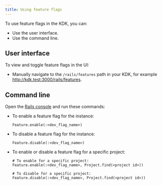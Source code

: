 ```yaml
---
title: Using feature flags
---
```


To use feature flags in the KDK, you can:

- Use the user interface.
- Use the command line.

## User interface

To view and toggle feature flags in the UI:

- Manually navigate to the `/rails/features` path in your KDK, for example <http://kdk.test:3000/rails/features>.

## Command line

Open the [Rails console](rails_console.md) and run these commands:

- To enable a feature flag for the instance:

  ```shell
  Feature.enable(:<dev_flag_name>)
  ```

- To disable a feature flag for the instance:

  ```shell
  Feature.disable(:<dev_flag_name>)
  ```

- To enable or disable a feature flag for a specific project:

  ```shell
  # To enable for a specific project:
  Feature.enable(:<dev_flag_name>, Project.find(<project id>))

  # To disable for a specific project:
  Feature.disable(:<dev_flag_name>, Project.find(<project id>))
  ```
